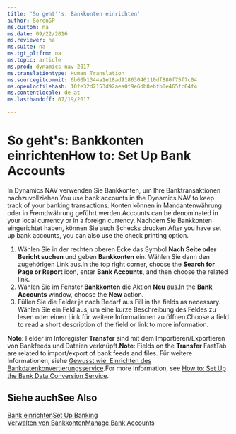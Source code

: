 ```yaml
---
title: 'So geht''s: Bankkonten einrichten'
author: SorenGP
ms.custom: na
ms.date: 09/22/2016
ms.reviewer: na
ms.suite: na
ms.tgt_pltfrm: na
ms.topic: article
ms.prod: dynamics-nav-2017
ms.translationtype: Human Translation
ms.sourcegitcommit: 6b60b1344a1e18ad91863046110df880f75f7c04
ms.openlocfilehash: 10fe32d2153d92aea0f9e6db8ebfb0e465fc04f4
ms.contentlocale: de-at
ms.lasthandoff: 07/19/2017

---
```


# <a name="how-to-set-up-bank-accounts"></a><span data-ttu-id="a8060-102">So geht's: Bankkonten einrichten</span><span class="sxs-lookup"><span data-stu-id="a8060-102">How to: Set Up Bank Accounts</span></span>
<span data-ttu-id="a8060-103">In Dynamics NAV verwenden Sie Bankkonten, um Ihre Banktransaktionen nachzuvollziehen.</span><span class="sxs-lookup"><span data-stu-id="a8060-103">You use bank accounts in the Dynamics NAV to keep track of your banking transactions.</span></span> <span data-ttu-id="a8060-104">Konten können in Mandantenwährung oder in Fremdwährung geführt werden.</span><span class="sxs-lookup"><span data-stu-id="a8060-104">Accounts can be denominated in your local currency or in a foreign currency.</span></span> <span data-ttu-id="a8060-105">Nachdem Sie Bankkonten eingerichtet haben, können Sie auch Schecks drucken.</span><span class="sxs-lookup"><span data-stu-id="a8060-105">After you have set up bank accounts, you can also use the check printing option.</span></span>

1. <span data-ttu-id="a8060-106">Wählen Sie in der rechten oberen Ecke das Symbol **Nach Seite oder Bericht suchen** und geben **Bankkonten** ein. Wählen Sie dann den zugehörigen Link aus.</span><span class="sxs-lookup"><span data-stu-id="a8060-106">In the top right corner, choose the **Search for Page or Report** icon, enter **Bank Accounts**, and then choose the related link.</span></span>
2. <span data-ttu-id="a8060-107">Wählen Sie im Fenster **Bankkonten** die Aktion **Neu** aus.</span><span class="sxs-lookup"><span data-stu-id="a8060-107">In the **Bank Accounts** window, choose the **New** action.</span></span>
3. <span data-ttu-id="a8060-108">Füllen Sie die Felder je nach Bedarf aus.</span><span class="sxs-lookup"><span data-stu-id="a8060-108">Fill in the fields as necessary.</span></span> <span data-ttu-id="a8060-109">Wählen Sie ein Feld aus, um eine kurze Beschreibung des Feldes zu lesen oder einen Link für weitere Informationen zu öffnen.</span><span class="sxs-lookup"><span data-stu-id="a8060-109">Choose a field to read a short description of the field or link to more information.</span></span>

<span data-ttu-id="a8060-110">**Note**: Felder im Inforegister **Transfer** sind mit dem Importieren/Exportieren von Bankfeeds und Dateien verknüpft.</span><span class="sxs-lookup"><span data-stu-id="a8060-110">**Note**: Fields on the **Transfer** FastTab are related to import/export of bank feeds and files.</span></span> <span data-ttu-id="a8060-111">Für weitere Informationen, siehe [Gewusst wie: Einrichten des Bankdatenkonvertierungsservice](bank-how-setup-bank-data-conversion-service.md).</span><span class="sxs-lookup"><span data-stu-id="a8060-111">For more information, see [How to: Set Up the Bank Data Conversion Service](bank-how-setup-bank-data-conversion-service.md).</span></span>

## <a name="see-also"></a><span data-ttu-id="a8060-112">Siehe auch</span><span class="sxs-lookup"><span data-stu-id="a8060-112">See Also</span></span>  
[<span data-ttu-id="a8060-113">Bank einrichten</span><span class="sxs-lookup"><span data-stu-id="a8060-113">Set Up Banking</span></span>](bank-setup-banking.md)  
[<span data-ttu-id="a8060-114">Verwalten von Bankkonten</span><span class="sxs-lookup"><span data-stu-id="a8060-114">Manage Bank Accounts</span></span>](bank-manage-bank-accounts.md)

